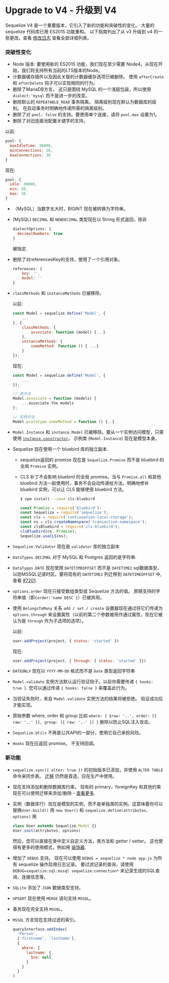 # Upgrade to V4 - 升级到 V4

Sequelize V4 是一个重要版本，它引入了新的功能和突破性的变化。 大量的 sequelize 代码库已用 ES2015 功能重构。 以下指南列出了从 v3 升级到 v4 的一些更改。查看 [修改日志](https://github.com/sequelize/sequelize/blob/b49f936e9aa316cf4a13bade76585acf4d5d8b04/changelog.md) 查看全部详细列表。

### 突破性变化

- Node 版本: 要使用新的 ES2015 功能，我们现在至少需要 Node4。从现在开始，我们将支持所有当前的LTS版本的Node。
- 计数器缓存插件以及因此关联的计数器缓存选项已被删除。 使用 `afterCreate` 和 `afterDelete` 钩子可以实现相同的行为。
- 删除了MariaDB方言。 这只是围绕 MySQL 的一个浅层包装，所以使用 `dialect:'mysql` 而不是进一步的改变。
- 删除默认的 `REPEATABLE_READ` 事务隔离。 隔离级别现在默认为数据库的级别。 在启动事务时明确地传递所需的隔离级别。
- 删除了对 `pool: false` 的支持。要使用单个连接，请将 `pool.max` 设置为1。
- 删除了对旧连接池配置关键字的支持。 

 以前:

  ```js
  pool: {
    maxIdleTime: 30000,
    minConnections: 20,
    maxConnections: 30
  }
  ```

  现在:

  ```js
  pool: {
    idle: 30000,
    min: 20,
    max: 30
  }
  ```
- （MySQL）当数字太大时，BIGINT 现在被转换为字符串。
- (MySQL) `DECIMAL` 和 `NEWDECIMAL` 类型现在以 String 形式返回，除非

  ```js
  dialectOptions: {
    decimalNumbers: true
  }
  ```
  被指定.
- 删除了对referencesKey的支持，使用了一个引用对象。

  ```js
  references: {
      key: '',
      model: ''
  }
  ```
  
- `classMethods` 和 `instanceMethods` 已被移除。

  以前:
  
  ```js
  const Model = sequelize.define('Model', {
      ...
  }, {
      classMethods: {
          associate: function (model) {...}
      },
      instanceMethods: {
          someMethod: function () { ...}
      }
  });
  ```

  现在:

  ```js
  const Model = sequelize.define('Model', {
      ...
  });

  // 类方法
  Model.associate = function (models) {
      ...associate the models
  };

  // 实例方法
  Model.prototype.someMethod = function () {..}
  ```
 
- `Model.Instance` 和 `instance.Model` 已被移除。要从一个实例访问模型，只需使用 [`instance.constructor`](https://developer.mozilla.org/en/docs/Web/JavaScript/Reference/Global_Objects/Object/constructor)。 示例类 (`Model.Instance`) 现在是模型本身。
- Sequelize 现在使用一个 bluebird 库的独立副本.

    - sequelize返回的 promise 现在是 `Sequelize.Promise` 而不是 bluebird 的全局 `Promise` 实例。
    - CLS 补丁不会影响 bluebird 的全局 promise。当与 `Promise.all` 和其他 bluebird 方法一起使用时，事务不会自动传递给方法。明确地修补 bluebird 实例，可以让 CLS 能够使用 bluebird 方法。

      ```bash
      $ npm install --save cls-bluebird
      ```

      ```js
      const Promise = require('bluebird');
      const Sequelize = require('sequelize');
      const cls = require('continuation-local-storage');
      const ns = cls.createNamespace('transaction-namespace');
      const clsBluebird = require('cls-bluebird');
      clsBluebird(ns, Promise);
      Sequelize.useCLS(ns);
      ```
- `Sequelize.Validator` 现在是 `validator` 库的独立副本
- `DataTypes.DECIMAL` 对于 MySQL 和 Postgres 返回的是字符串.
- `DataTypes.DATE` 现在使用 `DATETIMEOFFSET` 而不是 `DATETIME2` sql数据类型，以防MSSQL记录时区。要将现有的 `DATETIME2` 列迁移到 `DATETIMEOFFSET` 中, 查看 [#7201](https://github.com/sequelize/sequelize/pull/7201#issuecomment-278899803).
- `options.order` 现在只接受数组类型或 Sequelize 方法的值。 原限支持的字符串值（即`{order:'name DESC'}`）已被弃用。
- 使用 `BelongsToMany` 关系 `add / set / create` 设置器现在通过将它们传递为 `options.through` 来设置属性（以前的第二个参数被用作通过属性，现在它被认为是 `through` 作为子选项的选项）。

  以前:
  
  ```js
  user.addProject(project, { status: 'started' })
  ```

  现在:
  
  ```js
  user.addProject(project, { through: { status: 'started' }})
  ```

- `DATEONLY` 现在以 `YYYY-MM-DD` 格式而不是 `Date` 类型返回字符串
- `Model.validate` 实例方法默认运行验证钩子。以前你需要传递 `{ hooks: true }`. 您可以通过传递  `{ hooks: false }` 来覆盖此行为。
- 当验证失败时，来自 `Model.validate` 实例方法的结果将被拒绝。 验证成功后才能实现。
- 原始参数 where, order 和 group 比如 `where: { $raw: '..', order: [{ raw: '..' }], group: [{ raw: '..' }] }` 删除以防止SQL注入攻击。
- `Sequelize.Utils` 不再是公共API的一部分，使用它自己承担风险。
- `Hooks` 现在应返回 promise。 不支持回调。

### 新功能
- `sequelize.sync({ alter: true })` 的初始版本已添加，并使用 `ALTER TABLE` 命令来同步表。 [迁移](http://docs.sequelizejs.com/manual/tutorial/migrations.html) 仍然是首选，应在生产中使用。
- 现在支持添加和删除数据库约束。 现有的 primary，foreignKey 和其他约束现在可以使用迁移来添加/删除 - [查看更多](http://docs.sequelizejs.com/manual/tutorial/migrations.html#addconstraint-tablename-attributes-options-).
- 实例（数据库行）现在是模型的实例，而不是单独类的实例。这意味着你可以替换`User.build()` 用 `new User()` 和 `sequelize.define(attributes, options)` 用

  ```js
  class User extends Sequelize.Model {}
  User.init(attributes, options)
  ```
  
  然后，您可以直接在类中定义自定义方法，类方法和 getter / setter。
  这也使得有更多的使用模式，例如用 [装饰器](https://www.npmjs.com/package/sequelize-decorators).
- 增加了 `DEBUG` 支持。 现在可以使用 `DEBUG = sequelize * node app.js` 为所有 sequelize 操作启用日志记录。 要过滤记录的查询，请使用 `DEBUG=sequelize:sql:mssql sequelize:connection*` 来记录生成的SQL查询，连接信息等。
- `SQLite` 添加了 `JSON` 数据类型支持。
- `UPSERT` 现在使用 `MERGE` 语句支持 `MSSQL`。
- 事务现在完全支持 `MSSQL`。
- `MSSQL` 方言现在支持过滤的索引。

  ```js
  queryInterface.addIndex(
    'Person',
    ['firstname', 'lastname'],
    {
      where: {
        lastname: {
          $ne: null
        }
      }
    }
  )
  ```
